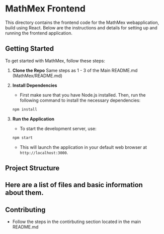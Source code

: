 # MathMex Frontend

This directory contains the frontend code for the MathMex webapplication, build using React. Below are the instructions and details for setting up and running the frontend application. 

## Getting Started

To get started with MathMex, follow these steps:

1. **Clone the Repo**
    Same steps as 1 - 3 of the Main README.md (MathMex/README.md)

2. **Install Dependencies**
    - First make sure that you have Node.js installed. Then, run the following command to install the necessary dependencies:
   
    ```bash
    npm install
    ```

3. **Run the Application**
    - To start the development server, use:
     ```bash
     npm start
     ```
    - This will launch the application in your default web browser at `http://localhost:3000`.

## Project Structure

Here are a list of files and basic information about them. 
- 

## Contributing
- Follow the steps in the contirbuting section located in the main README.md 

